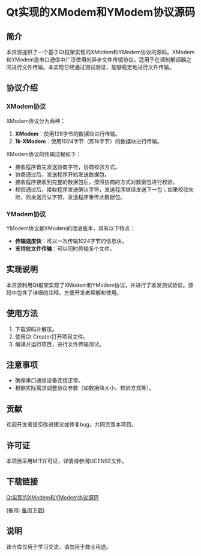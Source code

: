 # Qt实现的XModem和YModem协议源码

## 简介
本资源提供了一个基于Qt框架实现的XModem和YModem协议的源码。XModem和YModem是串口通信中广泛使用的异步文件传输协议，适用于在调制解调器之间进行文件传输。本实现已经通过测试验证，能够稳定地进行文件传输。

## 协议介绍

### XModem协议
XModem协议分为两种：
1. **XModem**：使用128字节的数据块进行传输。
2. **1k-XModem**：使用1024字节（即1k字节）的数据块进行传输。

XModem协议的传输过程如下：
- 接收程序首先发送协商字符，协商校验方式。
- 协商通过后，发送程序开始发送数据包。
- 接收程序接收到完整的数据包后，按照协商的方式对数据包进行校验。
- 校验通过后，接收程序发送确认字符，发送程序继续发送下一包；如果校验失败，则发送否认字符，发送程序重传此数据包。

### YModem协议
YModem协议是XModem的改进版本，具有以下特点：
- **传输速度快**：可以一次传输1024字节的信息块。
- **支持批文件传输**：可以同时传输多个文件。

## 实现说明
本资源利用Qt框架实现了XModem和YModem协议，并进行了收发测试验证。源码中包含了详细的注释，方便开发者理解和使用。

## 使用方法
1. 下载源码并解压。
2. 使用Qt Creator打开项目文件。
3. 编译并运行项目，进行文件传输测试。

## 注意事项
- 确保串口通信设备连接正常。
- 根据实际需求调整协议参数（如数据块大小、校验方式等）。

## 贡献
欢迎开发者提交改进建议或修复bug，共同完善本项目。

## 许可证
本项目采用MIT许可证，详情请参阅LICENSE文件。

## 下载链接
[Qt实现的XModem和YModem协议源码](https://pan.quark.cn/s/d4a5c7f9cd2d) 

(备用: [备用下载](https://pan.baidu.com/s/1gOXjGjsoThgwkveFcLeuBQ?pwd=4iq1))

## 说明

该仓库仅用于学习交流，请勿用于商业用途。
